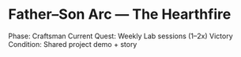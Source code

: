 # Father–Son Arc — The Hearthfire
Phase: Craftsman
Current Quest: Weekly Lab sessions (1–2x)
Victory Condition: Shared project demo + story
